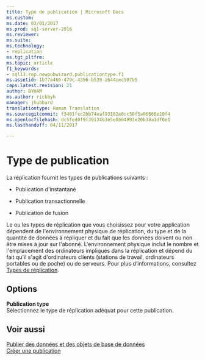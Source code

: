 ```yaml
---
title: Type de publication | Microsoft Docs
ms.custom: 
ms.date: 03/01/2017
ms.prod: sql-server-2016
ms.reviewer: 
ms.suite: 
ms.technology:
- replication
ms.tgt_pltfrm: 
ms.topic: article
f1_keywords:
- sql13.rep.newpubwizard.publicationtype.f1
ms.assetid: 1b77a466-479c-4356-b539-a644cec507b5
caps.latest.revision: 21
author: BYHAM
ms.author: rickbyh
manager: jhubbard
translationtype: Human Translation
ms.sourcegitcommit: f3481fcc2bb74eaf93182e6cc58f5a06666e10f4
ms.openlocfilehash: dc5fed0f9f39134b3e5e0b04893e20b38a1df0e1
ms.lasthandoff: 04/11/2017

---
```

# <a name="publication-type"></a>Type de publication
  La réplication fournit les types de publications suivants :  
  
-   Publication d'instantané  
  
-   Publication transactionnelle  
  
-   Publication de fusion  
  
 Le ou les types de réplication que vous choisissez pour votre application dépendent de l'environnement physique de réplication, du type et de la quantité de données à répliquer et du fait que les données doivent ou non être mises à jour sur l'abonné. L'environnement physique inclut le nombre et l'emplacement des ordinateurs impliqués dans la réplication et dépend du fait qu'il s'agit d'ordinateurs clients (stations de travail, ordinateurs portables ou de poche) ou de serveurs. Pour plus d’informations, consultez [Types de réplication](../../relational-databases/replication/types-of-replication.md).  
  
## <a name="options"></a>Options  
 **Publication type**  
 Sélectionnez le type de réplication adéquat pour cette publication.  
  
## <a name="see-also"></a>Voir aussi  
 [Publier des données et des objets de base de données](../../relational-databases/replication/publish/publish-data-and-database-objects.md)   
 [Créer une publication](../../relational-databases/replication/publish/create-a-publication.md)  
  
  
